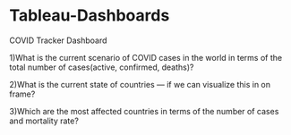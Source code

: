 # Tableau-Dashboards




COVID Tracker Dashboard

1)What is the current scenario of COVID cases in the world in terms of the total number of cases(active, confirmed, deaths)?

2)What is the current state of countries — if we can visualize this in on frame?

3)Which are the most affected countries in terms of the number of cases and mortality rate?


